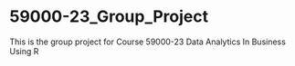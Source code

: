 # 59000-23_Group_Project
This is the group project for Course 59000-23 Data Analytics In Business Using R
